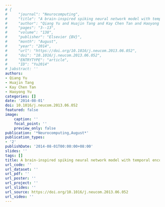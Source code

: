 ```yaml
---
# {
#     "journal": "Neurocomputing",
#     "title": "A brain-inspired spiking neural network model with temporal encoding and learning",
#     "author": "Qiang Yu and Huajin Tang and Kay Chen Tan and Haoyong Yu",
#     "pages": "3--13",
#     "volume": "138",
#     "publisher": "Elsevier {BV}",
#     "month": "August",
#     "year": "2014",
#     "url": "https://doi.org/10.1016/j.neucom.2013.06.052",
#     "doi": "10.1016/j.neucom.2013.06.052",
#     "ENTRYTYPE": "article",
#     "ID": "Yu2014"
# }abstract: ''
authors:
- Qiang Yu
- Huajin Tang
- Kay Chen Tan
- Haoyong Yu
categories: []
date: '2014-08-01'
doi: 10.1016/j.neucom.2013.06.052
featured: false
image:
    caption: ''
    focal_point: ''
    preview_only: false
publication: '*Neurocomputing,August*'
publication_types:
- '2'
publishDate: '2014-08-01T00:00:00+08:00'
slides: ''
tags: []
title: A brain-inspired spiking neural network model with temporal encoding and learning
url_code: ''
url_dataset: ''
url_pdf: ''
url_poster: ''
url_project: ''
url_slides: ''
url_source: https://doi.org/10.1016/j.neucom.2013.06.052
url_video: ''
---
```

